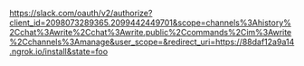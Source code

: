https://slack.com/oauth/v2/authorize?client_id=2098073289365.2099442449701&scope=channels%3Ahistory%2Cchat%3Awrite%2Cchat%3Awrite.public%2Ccommands%2Cim%3Awrite%2Cchannels%3Amanage&user_scope=&redirect_uri=https://88daf12a9a14.ngrok.io/install&state=foo